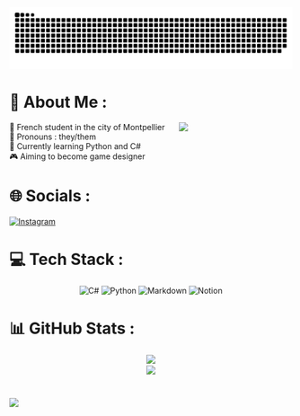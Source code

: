 <div align="center" markdown=1>

![snake gif](https://github.com/KenshoWh0o/KenshoWh0o/blob/output/snake.svg) 

</div>

# 💫 About Me :
<img align="right" width="40%" src="https://spotify-recently-played-readme.vercel.app/api?user=31ahnf2bg5gwfw7mejoq5gsmpw24&count=1" />

🏫 French student in the city of Montpellier<br>
🧍 Pronouns : they/them<br>
🍃 Currently learning Python and C#<br>
🎮 Aiming to become game designer

# 🌐 Socials :
[![Instagram](https://img.shields.io/badge/Instagram-%23E4405F.svg?logo=Instagram&logoColor=white)](https://instagram.com/directedbyari_) 

# 💻 Tech Stack :

<div align="center" markdown=1>
  
![C#](https://img.shields.io/badge/c%23-%23239120.svg?style=for-the-badge&logo=csharp&logoColor=white) ![Python](https://img.shields.io/badge/python-3670A0?style=for-the-badge&logo=python&logoColor=ffdd54) ![Markdown](https://img.shields.io/badge/markdown-%23000000.svg?style=for-the-badge&logo=markdown&logoColor=white) ![Notion](https://img.shields.io/badge/Notion-%23000000.svg?style=for-the-badge&logo=notion&logoColor=white)

</div>

# 📊 GitHub Stats :

<div align="center">
  
![](https://github-readme-streak-stats.herokuapp.com/?user=KenshoWh0o&theme=dark&hide_border=false)<br/>
![](https://github-readme-stats.vercel.app/api/top-langs/?username=KenshoWh0o&theme=dark&hide_border=false&include_all_commits=true&count_private=true&layout=compact)

</div>

#

[![](https://visitcount.itsvg.in/api?id=KenshoWh0o&icon=0&color=12)](https://visitcount.itsvg.in)

<!-- Proudly created with GPRM ( https://gprm.itsvg.in ) -->
